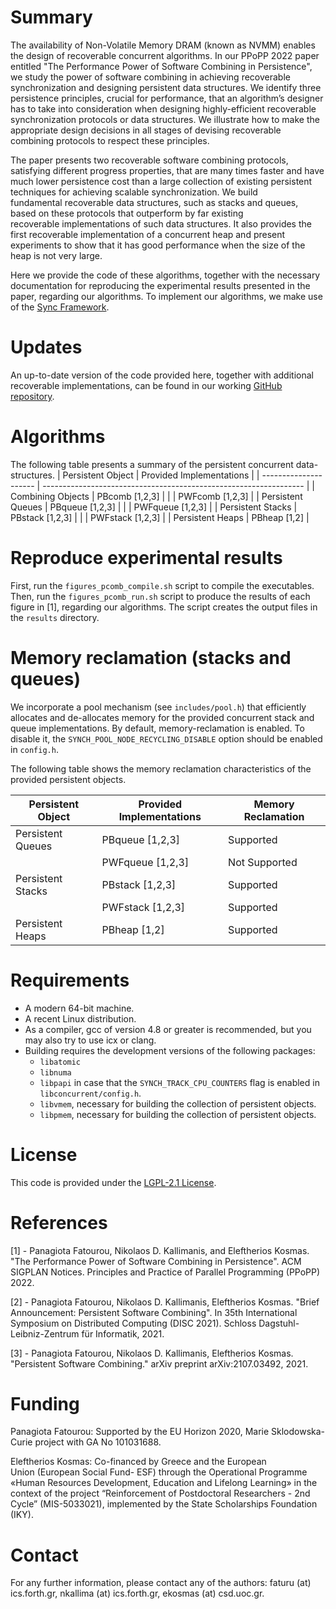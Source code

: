 # Summary

The availability of Non-Volatile Memory DRAM (known as NVMM) enables the design of recoverable concurrent algorithms. In our PPoPP 2022 paper entitled "The Performance Power of Software Combining in Persistence", we study the power of software combining in achieving recoverable synchronization and designing persistent data structures. We identify three persistence principles, crucial for performance, that an algorithm’s designer has to take into consideration when designing highly-efficient recoverable synchronization protocols or data structures. We illustrate how to make the appropriate design decisions in all stages of devising recoverable combining protocols to respect these principles.

The paper presents two recoverable software combining protocols, satisfying different progress properties, that are many times faster and have much lower persistence cost than a large collection of existing persistent techniques for achieving scalable synchronization. We build fundamental recoverable data structures, such as stacks and queues, based on these protocols that outperform by far existing recoverable implementations of such data structures. It also provides the first recoverable implementation of a concurrent heap and present experiments to show that it has good performance when the size of the heap is not very large. 

Here we provide the code of these algorithms, together with the necessary documentation for reproducing the experimental results presented in the paper, regarding our algorithms. To implement our algorithms, we make use of the [Sync Framework](https://github.com/nkallima/sim-universal-construction).

# Updates

An up-to-date version of the code provided here, together with additional recoverable implementations, can be found in our working [GitHub repository](https://github.com/ConcurrentDistributedLab/PersistentCombining).

# Algorithms
The following table presents a summary of the persistent concurrent data-structures.
| Persistent Object     |                Provided Implementations                           |
| --------------------- | ----------------------------------------------------------------- |
| Combining Objects     | PBcomb [1,2,3]                                                    |
|                       | PWFcomb [1,2,3]                                                   |
| Persistent Queues     | PBqueue [1,2,3]                                                   |
|                       | PWFqueue [1,2,3]                                                  |
| Persistent Stacks     | PBstack [1,2,3]                                                   |
|                       | PWFstack [1,2,3]                                                  |
| Persistent Heaps      | PBheap [1,2]                                                      |

# Reproduce experimental results

First, run the `figures_pcomb_compile.sh` script to compile the executables. Then, run the `figures_pcomb_run.sh` script to produce the results of each figure in [1], regarding our algorithms. The script creates the output files in the `results` directory.

# Memory reclamation (stacks and queues)

We incorporate a pool mechanism (see `includes/pool.h`) that efficiently allocates and de-allocates memory for the provided concurrent stack and queue implementations. By default, memory-reclamation is enabled. To disable it, the `SYNCH_POOL_NODE_RECYCLING_DISABLE` option should be enabled in `config.h`.

The following table shows the memory reclamation characteristics of the provided persistent objects.

| Persistent Object     | Provided Implementations | Memory Reclamation |
| --------------------- | ------------------------ | ------------------ |
| Persistent Queues     | PBqueue [1,2,3]          | Supported          |
|                       | PWFqueue [1,2,3]         | Not Supported      |
| Persistent Stacks     | PBstack [1,2,3]          | Supported          |
|                       | PWFstack [1,2,3]         | Supported          |
| Persistent Heaps      | PBheap [1,2]             | Supported          |

# Requirements

- A modern 64-bit machine.
- A recent Linux distribution.
- As a compiler, gcc of version 4.8 or greater is recommended, but you may also try to use icx or clang.
- Building requires the development versions of the following packages:
    - `libatomic`
    - `libnuma`
    - `libpapi` in case that the `SYNCH_TRACK_CPU_COUNTERS` flag is enabled in `libconcurrent/config.h`.
    - `libvmem`, necessary for building the collection of persistent objects.
    - `libpmem`, necessary for building the collection of persistent objects.

# License

This code is provided under the [LGPL-2.1 License](https://github.com/ConcurrentDistributedLab/PersistentCombining/blob/main/LICENSE).

# References

[1] - Panagiota Fatourou, Nikolaos D. Kallimanis, and Eleftherios Kosmas. "The Performance Power of Software Combining in Persistence". ACM SIGPLAN Notices. Principles and Practice of Parallel Programming (PPoPP) 2022.

[2] - Panagiota Fatourou, Nikolaos D. Kallimanis, Eleftherios Kosmas. "Brief Announcement: Persistent Software Combining". In 35th International Symposium on Distributed Computing (DISC 2021). Schloss Dagstuhl-Leibniz-Zentrum für Informatik, 2021.

[3] - Panagiota Fatourou, Nikolaos D. Kallimanis, Eleftherios Kosmas. "Persistent Software Combining." arXiv preprint arXiv:2107.03492, 2021.

# Funding

Panagiota Fatourou: Supported by the EU Horizon 2020, Marie Sklodowska-Curie project with GA No 101031688.

Eleftherios Kosmas: Co-financed by Greece and the European Union (European Social Fund- ESF) through the Operational Programme «Human Resources Development, Education and Lifelong Learning» in the context of the project “Reinforcement of Postdoctoral Researchers - 2nd Cycle” (MIS-5033021), implemented by the State Scholarships Foundation (IKY).

# Contact

For any further information, please contact any of the authors: faturu (at) ics.forth.gr, nkallima (at) ics.forth.gr, ekosmas (at) csd.uoc.gr.
